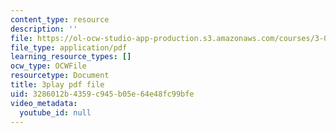 ```yaml
---
content_type: resource
description: ''
file: https://ol-ocw-studio-app-production.s3.amazonaws.com/courses/3-091-introduction-to-solid-state-chemistry-fall-2018/3286012b4359c945b05e64e48fc99bfe_Ep7mkm_T0Po.pdf
file_type: application/pdf
learning_resource_types: []
ocw_type: OCWFile
resourcetype: Document
title: 3play pdf file
uid: 3286012b-4359-c945-b05e-64e48fc99bfe
video_metadata:
  youtube_id: null
---
```

